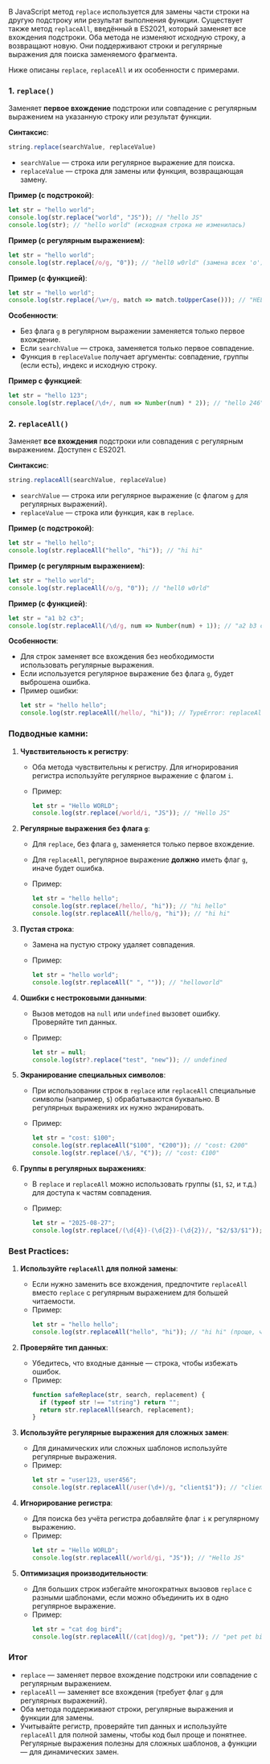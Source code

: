 В JavaScript метод `replace` используется для замены части строки на другую подстроку или результат выполнения функции. Существует также метод `replaceAll`, введённый в ES2021, который заменяет все вхождения подстроки. Оба метода не изменяют исходную строку, а возвращают новую. Они поддерживают строки и регулярные выражения для поиска заменяемого фрагмента. 

Ниже описаны `replace`, `replaceAll` и их особенности с примерами.

### 1. `replace()`
Заменяет **первое вхождение** подстроки или совпадение с регулярным выражением на указанную строку или результат функции.

**Синтаксис**:
```javascript
string.replace(searchValue, replaceValue)
```
- `searchValue` — строка или регулярное выражение для поиска.
- `replaceValue` — строка для замены или функция, возвращающая замену.

**Пример (с подстрокой)**:
```javascript
let str = "hello world";
console.log(str.replace("world", "JS")); // "hello JS"
console.log(str); // "hello world" (исходная строка не изменилась)
```

**Пример (с регулярным выражением)**:
```javascript
let str = "hello world";
console.log(str.replace(/o/g, "0")); // "hell0 w0rld" (замена всех 'o')
```

**Пример (с функцией)**:
```javascript
let str = "hello world";
console.log(str.replace(/\w+/g, match => match.toUpperCase())); // "HELLO WORLD"
```

**Особенности**:
- Без флага `g` в регулярном выражении заменяется только первое вхождение.
- Если `searchValue` — строка, заменяется только первое совпадение.
- Функция в `replaceValue` получает аргументы: совпадение, группы (если есть), индекс и исходную строку.

**Пример с функцией**:
```javascript
let str = "hello 123";
console.log(str.replace(/\d+/, num => Number(num) * 2)); // "hello 246"
```

### 2. `replaceAll()`
Заменяет **все вхождения** подстроки или совпадения с регулярным выражением. Доступен с ES2021.

**Синтаксис**:
```javascript
string.replaceAll(searchValue, replaceValue)
```
- `searchValue` — строка или регулярное выражение (с флагом `g` для регулярных выражений).
- `replaceValue` — строка или функция, как в `replace`.

**Пример (с подстрокой)**:
```javascript
let str = "hello hello";
console.log(str.replaceAll("hello", "hi")); // "hi hi"
```

**Пример (с регулярным выражением)**:
```javascript
let str = "hello world";
console.log(str.replaceAll(/o/g, "0")); // "hell0 w0rld"
```

**Пример (с функцией)**:
```javascript
let str = "a1 b2 c3";
console.log(str.replaceAll(/\d/g, num => Number(num) + 1)); // "a2 b3 c4"
```

**Особенности**:
- Для строк заменяет все вхождения без необходимости использовать регулярные выражения.
- Если используется регулярное выражение без флага `g`, будет выброшена ошибка.
- Пример ошибки:
  ```javascript
  let str = "hello hello";
  console.log(str.replaceAll(/hello/, "hi")); // TypeError: replaceAll must be called with a global RegExp
  ```

### Подводные камни:

1. **Чувствительность к регистру**:
   - Оба метода чувствительны к регистру. Для игнорирования регистра используйте регулярное выражение с флагом `i`.
   - Пример:

     ```javascript
     let str = "Hello WORLD";
     console.log(str.replace(/world/i, "JS")); // "Hello JS"
     ```

2. **Регулярные выражения без флага `g`**:
   - Для `replace`, без флага `g`, заменяется только первое вхождение.
   - Для `replaceAll`, регулярное выражение **должно** иметь флаг `g`, иначе будет ошибка.
   - Пример:

     ```javascript
     let str = "hello hello";
     console.log(str.replace(/hello/, "hi")); // "hi hello"
     console.log(str.replaceAll(/hello/g, "hi")); // "hi hi"
     ```

3. **Пустая строка**:
   - Замена на пустую строку удаляет совпадения.
   - Пример:

     ```javascript
     let str = "hello world";
     console.log(str.replaceAll(" ", "")); // "helloworld"
     ```

4. **Ошибки с нестроковыми данными**:
   - Вызов методов на `null` или `undefined` вызовет ошибку. Проверяйте тип данных.
   - Пример:

     ```javascript
     let str = null;
     console.log(str?.replace("test", "new")); // undefined
     ```

5. **Экранирование специальных символов**:
   - При использовании строк в `replace` или `replaceAll` специальные символы (например, `$`) обрабатываются буквально. В регулярных выражениях их нужно экранировать.
   - Пример:

     ```javascript
     let str = "cost: $100";
     console.log(str.replaceAll("$100", "€200")); // "cost: €200"
     console.log(str.replace(/\$/, "€")); // "cost: €100"
     ```

6. **Группы в регулярных выражениях**:
   - В `replace` и `replaceAll` можно использовать группы (`$1`, `$2`, и т.д.) для доступа к частям совпадения.
   - Пример:

     ```javascript
     let str = "2025-08-27";
     console.log(str.replace(/(\d{4})-(\d{2})-(\d{2})/, "$2/$3/$1")); // "08/27/2025"
     ```

### Best Practices:

1. **Используйте `replaceAll` для полной замены**:
   - Если нужно заменить все вхождения, предпочтите `replaceAll` вместо `replace` с регулярным выражением для большей читаемости.
   - Пример:
     ```javascript
     let str = "hello hello";
     console.log(str.replaceAll("hello", "hi")); // "hi hi" (проще, чем /hello/g)
     ```

2. **Проверяйте тип данных**:
   - Убедитесь, что входные данные — строка, чтобы избежать ошибок.
   - Пример:
     ```javascript
     function safeReplace(str, search, replacement) {
       if (typeof str !== "string") return "";
       return str.replaceAll(search, replacement);
     }
     ```

3. **Используйте регулярные выражения для сложных замен**:
   - Для динамических или сложных шаблонов используйте регулярные выражения.
   - Пример:
     ```javascript
     let str = "user123, user456";
     console.log(str.replaceAll(/user(\d+)/g, "client$1")); // "client123, client456"
     ```

4. **Игнорирование регистра**:
   - Для поиска без учёта регистра добавляйте флаг `i` к регулярному выражению.
   - Пример:
     ```javascript
     let str = "Hello WORLD";
     console.log(str.replaceAll(/world/gi, "JS")); // "Hello JS"
     ```

5. **Оптимизация производительности**:
   - Для больших строк избегайте многократных вызовов `replace` с разными шаблонами, если можно объединить их в одно регулярное выражение.
   - Пример:
     ```javascript
     let str = "cat dog bird";
     console.log(str.replaceAll(/(cat|dog)/g, "pet")); // "pet pet bird"
     ```

### Итог
- `replace` — заменяет первое вхождение подстроки или совпадение с регулярным выражением.
- `replaceAll` — заменяет все вхождения (требует флаг `g` для регулярных выражений).
- Оба метода поддерживают строки, регулярные выражения и функции для замены.
- Учитывайте регистр, проверяйте тип данных и используйте `replaceAll` для полной замены, чтобы код был проще и понятнее. Регулярные выражения полезны для сложных шаблонов, а функции — для динамических замен.